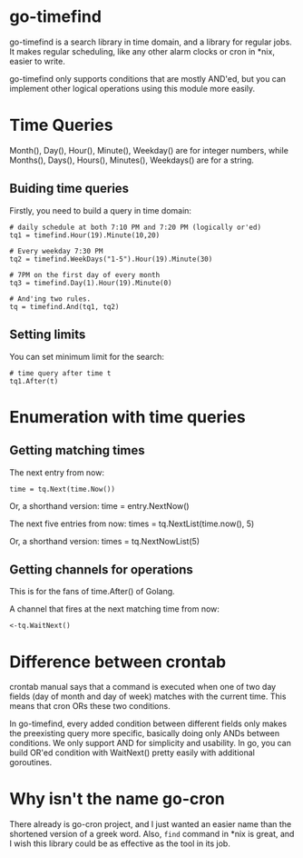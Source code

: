 go-timefind
===========


go-timefind is a search library in time domain, and a library for
regular jobs. It makes regular scheduling, like any other alarm clocks
or cron in *nix, easier to write.

go-timefind only supports conditions that are mostly AND'ed, but you
can implement other logical operations using this module more easily.

Time Queries 
============

Month(), Day(), Hour(), Minute(), Weekday() are for integer numbers,
while Months(), Days(), Hours(), Minutes(), Weekdays() are for a
string.

Buiding time queries
--------------------
Firstly, you need to build a query in time domain:

    # daily schedule at both 7:10 PM and 7:20 PM (logically or'ed)
    tq1 = timefind.Hour(19).Minute(10,20)

    # Every weekday 7:30 PM
    tq2 = timefind.WeekDays("1-5").Hour(19).Minute(30)

    # 7PM on the first day of every month 
    tq3 = timefind.Day(1).Hour(19).Minute(0)

    # And'ing two rules.
    tq = timefind.And(tq1, tq2)

Setting limits
---------------
You can set minimum limit for the search:

    # time query after time t
    tq1.After(t)


Enumeration with time queries
=============================

Getting matching times
----------------------
The next entry from now:

    time = tq.Next(time.Now())

Or, a shorthand version:
    time = entry.NextNow()

The next five entries from now:
    times = tq.NextList(time.now(), 5)

Or, a shorthand version:
    times = tq.NextNowList(5)

Getting channels for operations
--------------------------------
This is for the fans of time.After() of Golang.

A channel that fires at the next matching time from now:

    <-tq.WaitNext()


Difference between crontab
==========================

crontab manual says that a command is executed when one of two day
fields (day of month and day of week) matches with the current
time. This means that cron ORs these two conditions.

In go-timefind, every added condition between different fields only
makes the preexisting query more specific, basically doing only ANDs
between conditions. We only support AND for simplicity and
usability. In go, you can build OR'ed condition with WaitNext() pretty
easily with additional goroutines.

Why isn't the name go-cron
==========================

There already is go-cron project, and I just wanted an easier name
than the shortened version of a greek word. Also, `find` command in
*nix is great, and I wish this library could be as effective as the
tool in its job.
